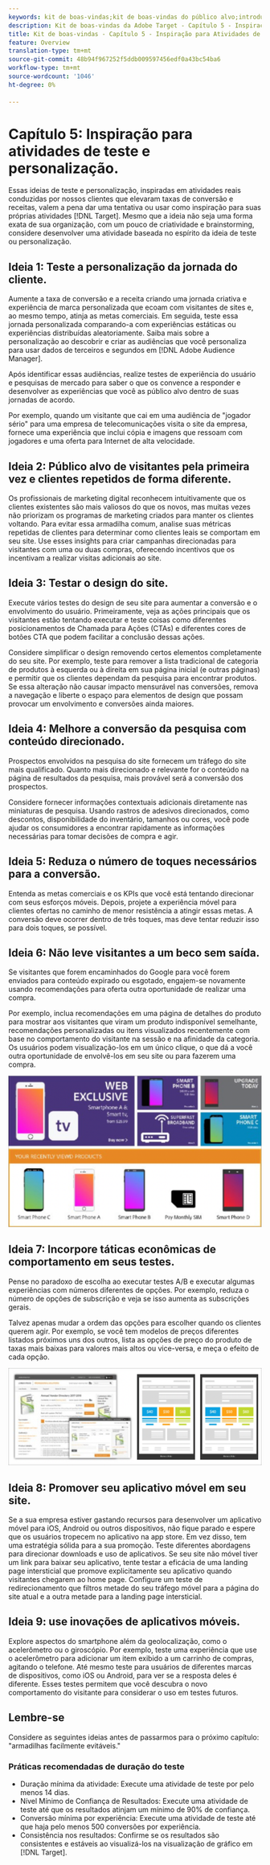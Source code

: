 ```yaml
---
keywords: kit de boas-vindas;kit de boas-vindas do público alvo;introdução;introdução;introdução;introdução;introdução
description: Kit de boas-vindas da Adobe Target - Capítulo 5 - Inspiração para atividades de teste e personalização
title: Kit de boas-vindas - Capítulo 5 - Inspiração para Atividades de teste e personalização
feature: Overview
translation-type: tm+mt
source-git-commit: 48b94f967252f5ddb009597456edf0a43bc54ba6
workflow-type: tm+mt
source-wordcount: '1046'
ht-degree: 0%

---
```



# Capítulo 5: Inspiração para atividades de teste e personalização.

Essas ideias de teste e personalização, inspiradas em atividades reais conduzidas por nossos clientes que elevaram taxas de conversão e receitas, valem a pena dar uma tentativa ou usar como inspiração para suas próprias atividades [!DNL Target]. Mesmo que a ideia não seja uma forma exata de sua organização, com um pouco de criatividade e brainstorming, considere desenvolver uma atividade baseada no espírito da ideia de teste ou personalização.

## Ideia 1: Teste a personalização da jornada do cliente.

Aumente a taxa de conversão e a receita criando uma jornada criativa e experiência de marca personalizada que ecoam com visitantes de sites e, ao mesmo tempo, atinja as metas comerciais. Em seguida, teste essa jornada personalizada comparando-a com experiências estáticas ou experiências distribuídas aleatoriamente. Saiba mais sobre a personalização ao descobrir e criar as audiências que você personaliza para usar dados de terceiros e segundos em [!DNL Adobe Audience Manager].

Após identificar essas audiências, realize testes de experiência do usuário e pesquisas de mercado para saber o que os convence a responder e desenvolver as experiências que você as público alvo dentro de suas jornadas de acordo.

Por exemplo, quando um visitante que cai em uma audiência de &quot;jogador sério&quot; para uma empresa de telecomunicações visita o site da empresa, fornece uma experiência que inclui cópia e imagens que ressoam com jogadores e uma oferta para Internet de alta velocidade.

## Ideia 2: Público alvo de visitantes pela primeira vez e clientes repetidos de forma diferente.

Os profissionais de marketing digital reconhecem intuitivamente que os clientes existentes são mais valiosos do que os novos, mas muitas vezes não priorizam os programas de marketing criados para manter os clientes voltando. Para evitar essa armadilha comum, analise suas métricas repetidas de clientes para determinar como clientes leais se comportam em seu site. Use esses insights para criar campanhas direcionadas para visitantes com uma ou duas compras, oferecendo incentivos que os incentivam a realizar visitas adicionais ao site.

## Ideia 3: Testar o design do site.

Execute vários testes do design de seu site para aumentar a conversão e o envolvimento do usuário. Primeiramente, veja as ações principais que os visitantes estão tentando executar e teste coisas como diferentes posicionamentos de Chamada para Ações (CTAs) e diferentes cores de botões CTA que podem facilitar a conclusão dessas ações.

Considere simplificar o design removendo certos elementos completamente do seu site. Por exemplo, teste para remover a lista tradicional de categoria de produtos à esquerda ou à direita em sua página inicial (e outras páginas) e permitir que os clientes dependam da pesquisa para encontrar produtos. Se essa alteração não causar impacto mensurável nas conversões, remova a navegação e liberte o espaço para elementos de design que possam provocar um envolvimento e conversões ainda maiores.

## Ideia 4: Melhore a conversão da pesquisa com conteúdo direcionado.

Prospectos envolvidos na pesquisa do site fornecem um tráfego do site mais qualificado. Quanto mais direcionado e relevante for o conteúdo na página de resultados da pesquisa, mais provável será a conversão dos prospectos.

Considere fornecer informações contextuais adicionais diretamente nas miniaturas de pesquisa. Usando rastros de adesivos direcionados, como descontos, disponibilidade do inventário, tamanhos ou cores, você pode ajudar os consumidores a encontrar rapidamente as informações necessárias para tomar decisões de compra e agir.

## Ideia 5: Reduza o número de toques necessários para a conversão.

Entenda as metas comerciais e os KPIs que você está tentando direcionar com seus esforços móveis. Depois, projete a experiência móvel para clientes ofertas no caminho de menor resistência a atingir essas metas. A conversão deve ocorrer dentro de três toques, mas deve tentar reduzir isso para dois toques, se possível.

## Ideia 6: Não leve visitantes a um beco sem saída.

Se visitantes que forem encaminhados do Google para você forem enviados para conteúdo expirado ou esgotado, engajem-se novamente usando recomendações para oferta outra oportunidade de realizar uma compra.

Por exemplo, inclua recomendações em uma página de detalhes do produto para mostrar aos visitantes que viram um produto indisponível semelhante, recomendações personalizadas ou itens visualizados recentemente com base no comportamento do visitante na sessão e na afinidade da categoria. Os usuários podem visualização-los em um único clique, o que dá a você outra oportunidade de envolvê-los em seu site ou para fazerem uma compra.

![Ilustração do Recommendations](/help/c-intro/assets/recs-illustration.png)

## Ideia 7: Incorpore táticas econômicas de comportamento em seus testes.

Pense no paradoxo de escolha ao executar testes A/B e executar algumas experiências com números diferentes de opções. Por exemplo, reduza o número de opções de subscrição e veja se isso aumenta as subscrições gerais.

Talvez apenas mudar a ordem das opções para escolher quando os clientes querem agir. Por exemplo, se você tem modelos de preços diferentes listados próximos uns dos outros, lista as opções de preço do produto de taxas mais baixas para valores mais altos ou vice-versa, e meça o efeito de cada opção.

![Ilustração de táticas comportamentais](/help/c-intro/assets/behavioral.png)

## Ideia 8: Promover seu aplicativo móvel em seu site.

Se a sua empresa estiver gastando recursos para desenvolver um aplicativo móvel para iOS, Android ou outros dispositivos, não fique parado e espere que os usuários tropecem no aplicativo na app store. Em vez disso, tem uma estratégia sólida para a sua promoção. Teste diferentes abordagens para direcionar downloads e uso de aplicativos. Se seu site não móvel tiver um link para baixar seu aplicativo, tente testar a eficácia de uma landing page intersticial que promove explicitamente seu aplicativo quando visitantes chegarem ao home page. Configure um teste de redirecionamento que filtros metade do seu tráfego móvel para a página do site atual e a outra metade para a landing page intersticial.

## Ideia 9: use inovações de aplicativos móveis.

Explore aspectos do smartphone além da geolocalização, como o acelerômetro ou o giroscópio. Por exemplo, teste uma experiência que use o acelerômetro para adicionar um item exibido a um carrinho de compras, agitando o telefone. Até mesmo teste para usuários de diferentes marcas de dispositivos, como iOS ou Android, para ver se a resposta deles é diferente. Esses testes permitem que você descubra o novo comportamento do visitante para considerar o uso em testes futuros.

## Lembre-se

Considere as seguintes ideias antes de passarmos para o próximo capítulo: &quot;armadilhas facilmente evitáveis.&quot;

### Práticas recomendadas de duração do teste

* Duração mínima da atividade: Execute uma atividade de teste por pelo menos 14 dias.
* Nível Mínimo de Confiança de Resultados: Execute uma atividade de teste até que os resultados atinjam um mínimo de 90% de confiança.
* Conversão mínima por experiência: Execute uma atividade de teste até que haja pelo menos 500 conversões por experiência.
* Consistência nos resultados: Confirme se os resultados são consistentes e estáveis ao visualizá-los na visualização de gráfico em [!DNL Target].